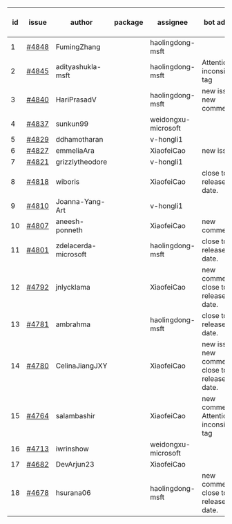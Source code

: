 | id | issue | author | package | assignee | bot advice | created date of issue | target release date | date from target |
| ------ | ------ | ------ | ------ | ------ | ------ | ------ | ------ | :-----: |
| 1 | [#4848](https://github.com/Azure/sdk-release-request/issues/4848) | FumingZhang |  | haolingdong-msft |  | 12-21 |  | 0 |
| 2 | [#4845](https://github.com/Azure/sdk-release-request/issues/4845) | adityashukla-msft |  | haolingdong-msft | Attention to inconsistent tag | 12-20 | 01-26 |  |
| 3 | [#4840](https://github.com/Azure/sdk-release-request/issues/4840) | HariPrasadV |  | haolingdong-msft | new issue. new comment. | 12-18 | 01-26 |  |
| 4 | [#4837](https://github.com/Azure/sdk-release-request/issues/4837) | sunkun99 |  | weidongxu-microsoft |  | 12-15 | 01-26 |  |
| 5 | [#4829](https://github.com/Azure/sdk-release-request/issues/4829) | ddhamotharan |  | v-hongli1 |  | 12-12 |  | 0 |
| 6 | [#4827](https://github.com/Azure/sdk-release-request/issues/4827) | emmeliaAra |  | XiaofeiCao | new issue. | 12-11 | 01-26 |  |
| 7 | [#4821](https://github.com/Azure/sdk-release-request/issues/4821) | grizzlytheodore |  | v-hongli1 |  | 12-06 |  | 0 |
| 8 | [#4818](https://github.com/Azure/sdk-release-request/issues/4818) | wiboris |  | XiaofeiCao | close to release date.  | 12-05 | 12-22 | 0 |
| 9 | [#4810](https://github.com/Azure/sdk-release-request/issues/4810) | Joanna-Yang-Art |  | v-hongli1 |  | 12-04 |  | 0 |
| 10 | [#4807](https://github.com/Azure/sdk-release-request/issues/4807) | aneesh-ponneth |  | XiaofeiCao | new comment. | 11-29 | 02-23 |  |
| 11 | [#4801](https://github.com/Azure/sdk-release-request/issues/4801) | zdelacerda-microsoft |  | haolingdong-msft | close to release date.  | 11-29 | 12-22 | 0 |
| 12 | [#4792](https://github.com/Azure/sdk-release-request/issues/4792) | jnlycklama |  | XiaofeiCao | new comment. close to release date.  | 11-28 | 12-22 | 0 |
| 13 | [#4781](https://github.com/Azure/sdk-release-request/issues/4781) | ambrahma |  | haolingdong-msft | close to release date.  | 11-27 | 12-22 | 0 |
| 14 | [#4780](https://github.com/Azure/sdk-release-request/issues/4780) | CelinaJiangJXY |  | XiaofeiCao | new issue. new comment. close to release date.  | 11-22 | 12-22 | 0 |
| 15 | [#4764](https://github.com/Azure/sdk-release-request/issues/4764) | salambashir |  | XiaofeiCao | new comment. Attention to inconsistent tag | 11-13 | 01-26 |  |
| 16 | [#4713](https://github.com/Azure/sdk-release-request/issues/4713) | iwrinshow |  | weidongxu-microsoft |  | 11-06 | 11-24 |  |
| 17 | [#4682](https://github.com/Azure/sdk-release-request/issues/4682) | DevArjun23 |  | XiaofeiCao |  | 10-24 | 01-26 |  |
| 18 | [#4678](https://github.com/Azure/sdk-release-request/issues/4678) | hsurana06 |  | haolingdong-msft | new comment. close to release date.  | 10-23 | 12-22 | 0 |
